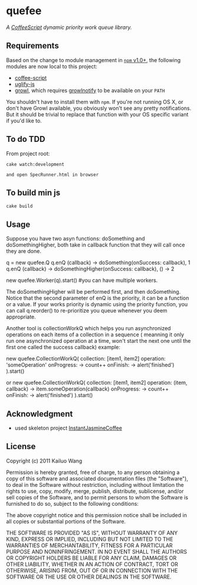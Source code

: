 # quefee

*A [CoffeeScript](http://jashkenas.github.com/coffee-script/ "CoffeeScript") dynamic priority work queue library.*

## Requirements
Based on the change to module management in [`npm` v1.0+](http://blog.nodejs.org/2011/03/23/npm-1-0-global-vs-local-installation/ "npm 1.0: Global vs Local installation &laquo; node blog"), the following modules are now local to this project:

* [coffee-script](https://github.com/jashkenas/coffee-script)
* [uglify-js](https://github.com/mishoo/UglifyJS)
* [growl](https://github.com/visionmedia/node-growl), which requires [growlnotify](http://growl.info/extras.php#growlnotify "Growl - Extras") to be available on your `PATH`

You shouldn't have to install them with `npm`.  If you're not running OS X, or don't have Growl available, you obviously won't see any pretty notifications.  But it should be trivial to replace that function with your OS specific variant if you'd like to.

## To do TDD

From project root:

    cake watch:development

    and open SpecRunner.html in browser

## To build min js

    cake build

## Usage
Suppose you have two asyn functions: doSomething and doSomethingHigher, both take in callback function that they will call once they are done.

  q = new quefee.Q
  q.enQ (callback) -> doSomething(onSuccess: callback), 1
  q.enQ (callback) -> doSomethingHigher(onSuccess: callback), () -> 2

  new quefee.Worker(q).start() #you can have multiple workers.

The doSomethingHigher will be performed first, and then doSomething. Notice that the second parameter of enQ is the priority, it can be a function or a value.
If your works priority is dynamic using the priority function, you can call q.reorder() to re-prioritize you queue whenever you deem appropriate.

Another tool is collectionWorkQ which helps you run asynchronized operations on each items of a collection in a sequence ( meanning it only run one asynchronized operation at a time,
won't start the next one until the first one called the success callback)
example:

  new quefee.CollectionWorkQ(
    collection: [item1, item2]
    operation: 'someOperation'
    onProgress: -> count++
    onFinish: -> alert('finished')
  ).start()

or
 new quefee.CollectionWorkQ(
    collection: [item1, item2]
    operation: (item, callback) -> item.someOperation(callback)
    onProgress: -> count++
    onFinish: -> alert('finished')
  ).start()

## Acknowledgment
* used skeleton project [InstantJasmineCoffee](https://github.com/krismolendyke/InstantJasmineCoffee "InstantJasmineCoffee")

## License

Copyright (c) 2011 Kailuo Wang

Permission is hereby granted, free of charge, to any person
obtaining a copy of this software and associated documentation
files (the "Software"), to deal in the Software without
restriction, including without limitation the rights to use,
copy, modify, merge, publish, distribute, sublicense, and/or sell
copies of the Software, and to permit persons to whom the
Software is furnished to do so, subject to the following
conditions:

The above copyright notice and this permission notice shall be
included in all copies or substantial portions of the Software.

THE SOFTWARE IS PROVIDED "AS IS", WITHOUT WARRANTY OF ANY KIND,
EXPRESS OR IMPLIED, INCLUDING BUT NOT LIMITED TO THE WARRANTIES
OF MERCHANTABILITY, FITNESS FOR A PARTICULAR PURPOSE AND
NONINFRINGEMENT. IN NO EVENT SHALL THE AUTHORS OR COPYRIGHT
HOLDERS BE LIABLE FOR ANY CLAIM, DAMAGES OR OTHER LIABILITY,
WHETHER IN AN ACTION OF CONTRACT, TORT OR OTHERWISE, ARISING
FROM, OUT OF OR IN CONNECTION WITH THE SOFTWARE OR THE USE OR
OTHER DEALINGS IN THE SOFTWARE.
